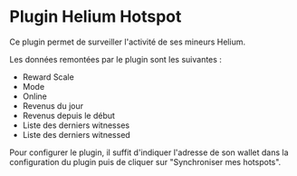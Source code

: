 # Plugin Helium Hotspot

Ce plugin permet de surveiller l'activité de ses mineurs Helium.

Les données remontées par le plugin sont les suivantes :

* Reward Scale
* Mode
* Online
* Revenus du jour
* Revenus depuis le début
* Liste des derniers witnesses
* Liste des derniers witnessed

Pour configurer le plugin, il suffit d'indiquer l'adresse de son wallet dans la configuration du plugin puis de cliquer sur "Synchroniser mes hotspots".

